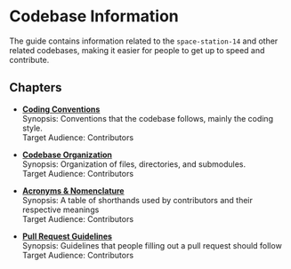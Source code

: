 # Codebase Information

The guide contains information related to the `space-station-14` and other related codebases, making it easier for people to get up to speed and contribute.

## Chapters

- [**Coding Conventions**](./conventions.md)  
   Synopsis: Conventions that the codebase follows, mainly the coding style.  
   Target Audience: Contributors

- [**Codebase Organization**](./codebase-organization.md)  
   Synopsis: Organization of files, directories, and submodules.  
   Target Audience: Contributors

- [**Acronyms & Nomenclature**](./acronyms-and-nomenclature.md)  
   Synopsis: A table of shorthands used by contributors and their respective meanings  
   Target Audience: Contributors

- [**Pull Request Guidelines**](./pull-request-guidelines.md)  
   Synopsis: Guidelines that people filling out a pull request should follow  
   Target Audience: Contributors
